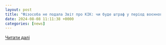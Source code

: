 ```yaml
---
layout: post
title: "Фізособа не подала Звіт про КІК: чи буде штраф у період воєнного стану?"
date: 2024-08-08 11:11:38 +0000
categories: [news]
---
```


[Читати далі](https://news.dtkt.ua/accounting/reposts/92312-fizosoba-ne-podala-zvit-pro-kik-ci-bude-straf-u-period-vojennogo-stanu)
